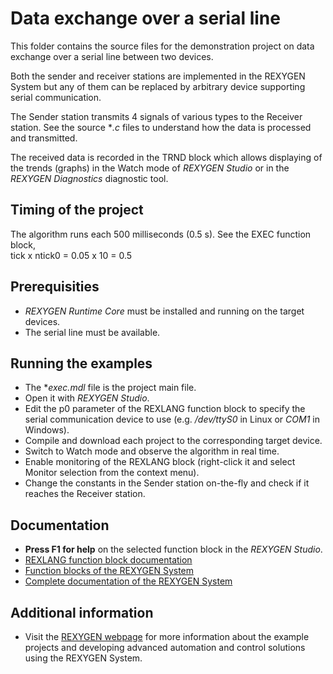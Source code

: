 Data exchange over a serial line 
================================

This folder contains the source files for the demonstration project on data
exchange over a serial line between two devices.

Both the sender and receiver stations are implemented in the REXYGEN System
but any of them can be replaced by arbitrary device supporting serial 
communication. 

The Sender station transmits 4 signals of various types to the Receiver station. 
See the source **.c* files to understand how the data is processed and 
transmitted.

The received data is recorded in the TRND block which allows displaying of the 
trends (graphs) in the Watch mode of *REXYGEN Studio* or in the *REXYGEN Diagnostics* diagnostic tool. 

## Timing of the project ##

The algorithm runs each 500 milliseconds (0.5 s). See the EXEC function block,  
tick x ntick0 = 0.05 x 10 = 0.5 

## Prerequisities ##
- *REXYGEN Runtime Core* must be installed and running on the target devices.
- The serial line must be available.

## Running the examples ##
- The **exec.mdl* file is the project main file.
- Open it with *REXYGEN Studio*.
- Edit the p0 parameter of the REXLANG function block to specify the serial 
communication device to use (e.g. */dev/ttyS0* in Linux or *COM1* in Windows).
- Compile and download each project to the corresponding target device.
- Switch to Watch mode and observe the algorithm in real time.
- Enable monitoring of the REXLANG block (right-click it and select 
Monitor selection from the context menu).
- Change the constants in the Sender station on-the-fly and check if it reaches 
the Receiver station.

## Documentation ##

- **Press F1 for help** on the selected function block in the *REXYGEN Studio*.
- [REXLANG function block documentation](https://www.rexygen.com/doc/ENGLISH/MANUALS/BRef/REXLANG.html)
- [Function blocks of the REXYGEN System](https://www.rexygen.com/doc/PDF/ENGLISH/BRef_ENG.pdf)
- [Complete documentation of the REXYGEN System](http://www.rexygen.com/documentation-and-support)

## Additional information ##

- Visit the [REXYGEN webpage](http://www.rexygen.com) 
for more information about the example projects and developing advanced 
automation and control solutions using the REXYGEN System.